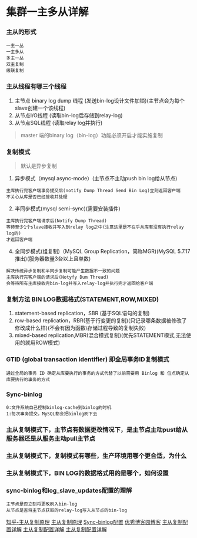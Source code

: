 # 集群一主多从详解

### 主从的形式
```
一主一丛
一主多从
多主一丛
双主复制
级联复制
```

### 主从线程有哪三个线程
1. 主节点 binary log dump 线程 (发送bin-log设计文件加锁)(主节点会为每个slave创建一个该线程)
2. 从节点I/O线程 (读取bin-log后存储到relay-log)
3. 从节点SQL线程 (读取relay log并执行)

> master 端的binary log（bin-log）功能必须开启才能实施复制

### 复制模式

> 默认是异步复制

1. 异步模式（mysql async-mode）(主节点不主动push bin log给从节点)
```
主库执行完客户端事务提交后(notify Dump Thread Send Bin Log)立刻返回客户端
不关心从库是否已经接收并处理
```
2. 半同步模式(mysql semi-sync)(需要安装插件)
```
主库执行完客户端请求后(Notify Dump Thread)
等待至少1个slave接收并写入到relay log之中(注意这里是不在乎从库有没有执行relay log的)
才返回客户端
```

4. 全同步模式(组复制)（MySQL Group Replication，简称MGR)(MySQL 5.7.17推出)(服务器数量3台以上且单数)
```
解决传统异步复制和半同步复制可能产生数据不一致的问题
主库执行完客户端的请求后(Notyfy Dum Thread)
会等待所有主库接收完bin-log并写入relay-log并执行完才返回给客户端
```

### 复制方法 BIN LOG数据格式(STATEMENT,ROW,MIXED)
1. statement-based replication，SBR (基于SQL语句的复制)
2. row-based replication，RBR(基于行变更的复制)(只记录哪条数据被修改了修改成什么样)(不会有因为函数\存储过程导致的复制失败)
3. mixed-based replication,MBR(混合模式复制)(优先STATEMENT模式,无法使用的就用ROW模式)

### GTID (global transaction identifier) 即全局事务ID复制模式
```
通过全局的事务 ID 确定从库要执行的事务的方式代替了以前需要用 Binlog 和 位点确定从库要执行的事务的方式
```

### Sync-binlog
```
0:文件系统自己控制binlog-cache到binlog的时机
1:每次事务提交，MySQL都会把binlog刷下去
```

### 主从复制模式下，主节点有数据更改情况下，是主节点主动pust给从服务器还是从服务主动pull主节点

### 主从复制模式下，复制模式有哪些，生产环境用哪个更合适，为什么

### 主从复制模式下，BIN LOG的数据格式用的是哪个，如何设置

### sync-binlog和log_slave_updates配置的理解
```
主节点是否立刻将更改刷入bin-log
从节点是否将主节点获取的relay-log写入从节点的bin-log
```

[知乎-主从复制原理](https://zhuanlan.zhihu.com/p/164518315)
[主从复制原理](https://www.cnblogs.com/rickiyang/p/13856388.html)
[Sync-binlog配置](https://www.cnblogs.com/xuxubaobao/p/10839979.html)
[优秀博客园博客](https://www.cnblogs.com/kevingrace/p/10228694.html)
[主从复制配置详解](https://www.cnblogs.com/rickiyang/p/13856388.html)
[主从复制配置详解](https://www.cnblogs.com/rickiyang/p/13856388.html)
[主从复制配置详解](https://www.cnblogs.com/rickiyang/p/13856388.html)